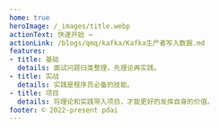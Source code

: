 ```yaml
---
home: true
heroImage: /_images/title.webp
actionText: 快速开始 →
actionLink: /blogs/qmq/kafka/Kafka生产者写入数据.md
features:
- title: 基础
  details: 面试问题归类整理，先理论再实践。
- title: 实战
  details: 实践是程序员必备的技能。
- title: 项目
  details: 将理论和实践带入项目，才能更好的发挥自身的价值。
footer: © 2022-present pdai
---
```

